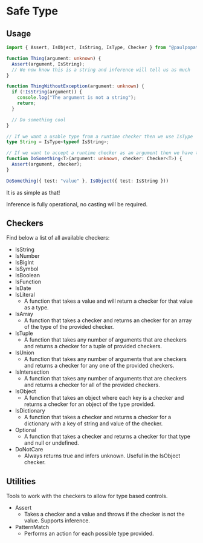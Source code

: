 # Safe Type
## Usage

```TypeScript
import { Assert, IsObject, IsString, IsType, Checker } from "@paulpopat/safe-type";

function Thing(argument: unknown) {
  Assert(argument, IsString);
  // We now know this is a string and inference will tell us as much
}

function ThingWithoutException(argument: unknown) {
  if (!IsString(argument)) {
    console.log("The argument is not a string");
    return;
  }

  // Do something cool
}

// If we want a usable type from a runtime checker then we use IsType
type String = IsType<typeof IsString>;

// If we want to accept a runtime checker as an argument then we have this
function DoSomething<T>(argument: unknown, checker: Checker<T>) {
  Assert(argument, checker);
}

DoSomething({ test: "value" }, IsObject({ test: IsString }))
```

It is as simple as that!

Inference is fully operational, no casting will be required.

## Checkers

Find below a list of all available checkers:

- IsString
- IsNumber
- IsBigInt
- IsSymbol
- IsBoolean
- IsFunction
- IsDate
- IsLiteral
  - A function that takes a value and will return a checker for that value as a type.
- IsArray
  - A function that takes a checker and returns an checker for an array of the type of the provided checker.
- IsTuple
  - A function that takes any number of arguments that are checkers and returns a checker for a tuple of provided checkers.
- IsUnion
  - A function that takes any number of arguments that are checkers and returns a checker for any one of the provided checkers.
- IsIntersection
  - A function that takes any number of arguments that are checkers and returns a checker for all of the provided checkers.
- IsObject
  - A function that takes an object where each key is a checker and returns a checker for an object of the type provided.
- IsDictionary
  - A function that takes a checker and returns a checker for a dictionary with a key of string and value of the checker.
- Optional
  - A function that takes a checker and returns a checker for that type and null or undefined.
- DoNotCare
  - Always returns true and infers unknown. Useful in the IsObject checker.

## Utilities

Tools to work with the checkers to allow for type based controls.

- Assert
  - Takes a checker and a value and throws if the checker is not the value. Supports inference.
- PatternMatch
  - Performs an action for each possible type provided.